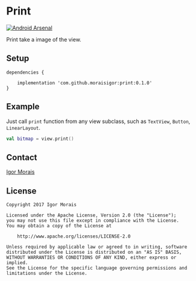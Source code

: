 # Print

[![Android Arsenal](https://img.shields.io/badge/Android%20Arsenal-Country-brightgreen.svg?style=flat)](https://android-arsenal.com/details/1/6248)

Print take a image of the view.


## Setup

```
dependencies {

    implementation 'com.github.moraisigor:print:0.1.0'
}
```


## Example

Just call `print` function from any view subclass, such as `TextView`, `Button`, `LinearLayout`.

```kotlin
val bitmap = view.print()
```


## Contact

[Igor Morais](http://igormorais.com)


## License

```
Copyright 2017 Igor Morais
    
Licensed under the Apache License, Version 2.0 (the "License");
you may not use this file except in compliance with the License.
You may obtain a copy of the License at

    http://www.apache.org/licenses/LICENSE-2.0
    
Unless required by applicable law or agreed to in writing, software
distributed under the License is distributed on an "AS IS" BASIS,
WITHOUT WARRANTIES OR CONDITIONS OF ANY KIND, either express or implied.
See the License for the specific language governing permissions and
limitations under the License.
```
